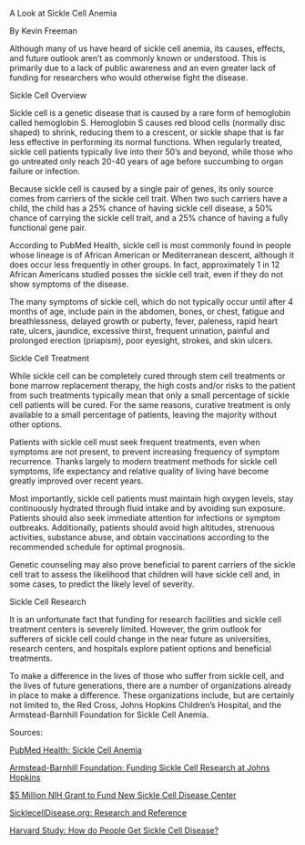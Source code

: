 A Look at Sickle Cell Anemia

By Kevin Freeman

Although many of us have heard of sickle cell anemia, its causes, effects, and future outlook aren’t as commonly known or understood. This is primarily due to a lack of public awareness and an even greater lack of funding for researchers who would otherwise fight the disease. 

Sickle Cell Overview

Sickle cell is a genetic disease that is caused by a rare form of hemoglobin called hemoglobin S. Hemoglobin S causes red blood cells (normally disc shaped) to shrink, reducing them to a crescent, or sickle shape that is far less effective in performing its normal functions. When regularly treated, sickle cell patients typically live into their 50’s and beyond, while those who go untreated only reach 20-40 years of age before succumbing to organ failure or infection. 

Because sickle cell is caused by a single pair of genes, its only source comes from carriers of the sickle cell trait. When two such carriers have a child, the child has a 25% chance of having sickle cell disease, a 50% chance of carrying the sickle cell trait, and a 25% chance of having a fully functional gene pair. 

According to PubMed Health, sickle cell is most commonly found in people whose lineage is of African American or Mediterranean descent, although it does occur less frequently in other groups. In fact, approximately 1 in 12 African Americans studied posses  the sickle cell trait, even if they do not show symptoms of the disease.  

The many symptoms of sickle cell, which do not typically occur until after 4 months of age, include pain in the abdomen, bones, or chest, fatigue and breathlessness, delayed growth or puberty, fever, paleness, rapid heart rate, ulcers, jaundice, excessive thirst, frequent urination, painful and prolonged erection (priapism), poor eyesight, strokes, and skin ulcers.  

Sickle Cell Treatment

While sickle cell can be completely cured through stem cell treatments or bone marrow replacement therapy, the high costs and/or risks to the patient from such treatments typically mean that only a small percentage of sickle cell patients will be cured. For the same reasons, curative treatment is only available to a small percentage of patients, leaving the majority without other options. 

Patients with sickle cell must seek frequent treatments, even when symptoms are not present, to prevent increasing frequency of symptom recurrence. Thanks largely to modern treatment methods for sickle cell symptoms, life expectancy and relative quality of living have become greatly improved over recent years. 

Most importantly, sickle cell patients must maintain high oxygen levels, stay continuously hydrated through fluid intake and by avoiding sun exposure. Patients should also seek immediate attention for infections or symptom outbreaks. Additionally, patients should avoid high altitudes, strenuous activities, substance abuse, and obtain vaccinations according to the recommended schedule for optimal prognosis.   

Genetic counseling may also prove beneficial to parent carriers of the sickle cell trait to assess the likelihood that children will have sickle cell and, in some cases, to predict the likely level of severity.

Sickle Cell Research 

It is an unfortunate fact that funding for research facilities and sickle cell treatment centers is severely limited. However, the grim outlook for sufferers of sickle cell could change in the near future as universities, research centers, and hospitals explore patient options and beneficial treatments.  

To make a difference in the lives of those who suffer from sickle cell, and the lives of future generations, there are a number of organizations already in place to make a difference. These organizations include, but are certainly not limited to, the Red Cross, Johns Hopkins Children’s Hospital, and the Armstead-Barnhill Foundation for Sickle Cell Anemia.  

Sources: 

[PubMed Health: Sickle Cell Anemia](http://www.ncbi.nlm.nih.gov/pubmedhealth/PMH0001554/)

[Armstead-Barnhill Foundation: Funding Sickle Cell Research at Johns Hopkins](http://www.hopkinschildrens.org/tplnews.aspx?id=6522)

[$5 Million NIH Grant to Fund New Sickle Cell Disease Center](http://www.hopkinschildrens.org/NIH-grant-funds-new-sickle-cell-center.aspx?terms=Casella)

[SicklecellDisease.org: Research and Reference](http://www.sicklecelldisease.org/index.cfm?page=research-reference)

[Harvard Study: How do People Get Sickle Cell Disease?](http://sickle.bwh.harvard.edu/scdinheritance.html)

 

